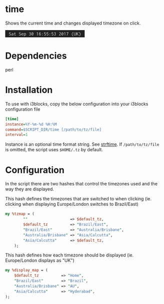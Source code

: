 # time

Shows the current time and changes displayed timezone on click.

![](time.png)

# Dependencies

perl

# Installation

To use with i3blocks, copy the below configuration into your i3blocks configuration file

```INI
[time]
instance=%Y-%m-%d %H:%M
command=$SCRIPT_DIR/time [/path/to/tz/file]
interval=1
```

Instance is an optional time format string. See [strftime](https://linux.die.net/man/3/strftime).
If `/path/to/tz/file` is omitted, the script uses `$HOME/.tz` by default.

# Configuration

In the script there are two hashes that control the timezones used and the way they are displayed.

This hash defines the timezones that are switched to when clicking (ie. clicking when displaying Europe/London switches to Brazil/East)
```perl
my %tzmap = (
		""                   => $default_tz,
		$default_tz          => "Brazil/East",
		"Brazil/East"        => "Australia/Brisbane",
		"Australia/Brisbane" => "Asia/Calcutta",
		"Asia/Calcutta"      => $default_tz,
	);
```

This hash defines how each timezone should be displayed (ie. Europe/London displays as "UK")
```perl
my %display_map = (
	$default_tz          => "Home",
	"Brazil/East"        => "Brazil",
	"Australia/Brisbane" => "AU",
	"Asia/Calcutta"      => "Hyderabad",
);
```
